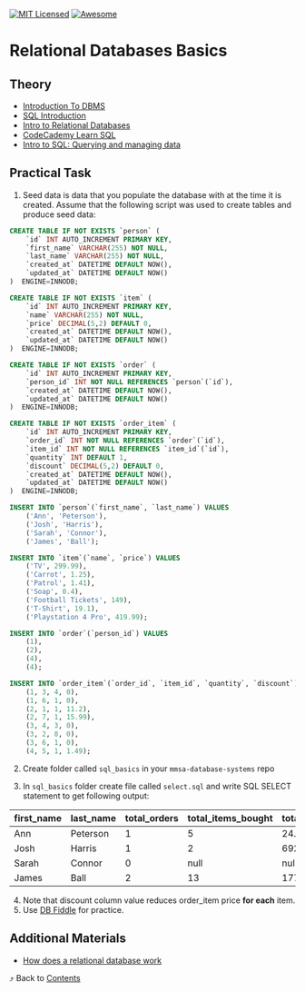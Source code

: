 [![MIT Licensed][icon-mit]][license]
[![Awesome][icon-awesome]][awesome]
&nbsp;&nbsp;&nbsp;&nbsp;&nbsp;&nbsp;

# Relational Databases Basics

## Theory

- [Introduction To DBMS](https://www.minigranth.com/dbms-tutorial/dbms-introduction/)
- [SQL Introduction](https://www.minigranth.com/sql-tutorial/sql-introduction/)
- [Intro to Relational Databases](https://www.udacity.com/course/intro-to-relational-databases--ud197)
- [CodeCademy Learn SQL](https://www.codecademy.com/learn/learn-sql)
- [Intro to SQL: Querying and managing data](https://www.khanacademy.org/computing/computer-programming/sql)


## Practical Task

1. Seed data is data that you populate the database with at the time it is created. Assume that the following script was used to create tables and produce seed data:

```sql
CREATE TABLE IF NOT EXISTS `person` (
    `id` INT AUTO_INCREMENT PRIMARY KEY,
    `first_name` VARCHAR(255) NOT NULL,
    `last_name` VARCHAR(255) NOT NULL,
    `created_at` DATETIME DEFAULT NOW(),
    `updated_at` DATETIME DEFAULT NOW()
)  ENGINE=INNODB;

CREATE TABLE IF NOT EXISTS `item` (
    `id` INT AUTO_INCREMENT PRIMARY KEY,
    `name` VARCHAR(255) NOT NULL,
    `price` DECIMAL(5,2) DEFAULT 0,
    `created_at` DATETIME DEFAULT NOW(),
    `updated_at` DATETIME DEFAULT NOW()
)  ENGINE=INNODB;

CREATE TABLE IF NOT EXISTS `order` (
    `id` INT AUTO_INCREMENT PRIMARY KEY,
    `person_id` INT NOT NULL REFERENCES `person`(`id`),
    `created_at` DATETIME DEFAULT NOW(),
    `updated_at` DATETIME DEFAULT NOW()
)  ENGINE=INNODB;

CREATE TABLE IF NOT EXISTS `order_item` (
    `id` INT AUTO_INCREMENT PRIMARY KEY,
    `order_id` INT NOT NULL REFERENCES `order`(`id`),
    `item_id` INT NOT NULL REFERENCES `item_id`(`id`),
    `quantity` INT DEFAULT 1,
    `discount` DECIMAL(5,2) DEFAULT 0,
    `created_at` DATETIME DEFAULT NOW(),
    `updated_at` DATETIME DEFAULT NOW()
)  ENGINE=INNODB;

INSERT INTO `person`(`first_name`, `last_name`) VALUES
    ('Ann', 'Peterson'),
    ('Josh', 'Harris'),
    ('Sarah', 'Connor'),
    ('James', 'Ball');

INSERT INTO `item`(`name`, `price`) VALUES
    ('TV', 299.99),
    ('Carrot', 1.25),
    ('Patrol', 1.41),
    ('Soap', 0.4),
    ('Football Tickets', 149),
    ('T-Shirt', 19.1),
    ('Playstation 4 Pro', 419.99);

INSERT INTO `order`(`person_id`) VALUES
    (1),
    (2),
    (4),
    (4);

INSERT INTO `order_item`(`order_id`, `item_id`, `quantity`, `discount`) VALUES
    (1, 3, 4, 0),
    (1, 6, 1, 0),
    (2, 1, 1, 11.2),
    (2, 7, 1, 15.99),
    (3, 4, 3, 0),
    (3, 2, 8, 0),
    (3, 6, 1, 0),
    (4, 5, 1, 1.49);
```

2. Create folder called `sql_basics` in
   your `mmsa-database-systems` repo

3. In `sql_basics` folder create file called `select.sql` and write SQL SELECT statement to get following output:

| first_name | last_name | total_orders | total_items_bought | total_money_spent |
| ---------- | --------- | ------------ | ------------------ | ----------------- |
| Ann        | Peterson  | 1            | 5                  | 24.74             |
| Josh       | Harris    | 1            | 2                  | 692.79            |
| Sarah      | Connor    | 0            | null               | null              |
| James      | Ball      | 2            | 13                 | 177.81            |

4. Note that discount column value reduces order_item price **for each** item.
5. Use [DB Fiddle](https://www.db-fiddle.com/f/xceugd67tNjdx7PSHVr4qw/0) for practice.

## Additional Materials

- [How does a relational database work](http://coding-geek.com/how-databases-work/)

⤴️ Back to [Contents](../contents.md)

[icon-mit]: https://img.shields.io/badge/license-MIT-blue.svg
[license]: https://github.com/Kottans/web/blob/master/LICENSE.md
[icon-awesome]: https://cdn.rawgit.com/sindresorhus/awesome/d7305f38d29fed78fa85652e3a63e154dd8e8829/media/badge.svg
[awesome]: https://github.com/sindresorhus/awesome